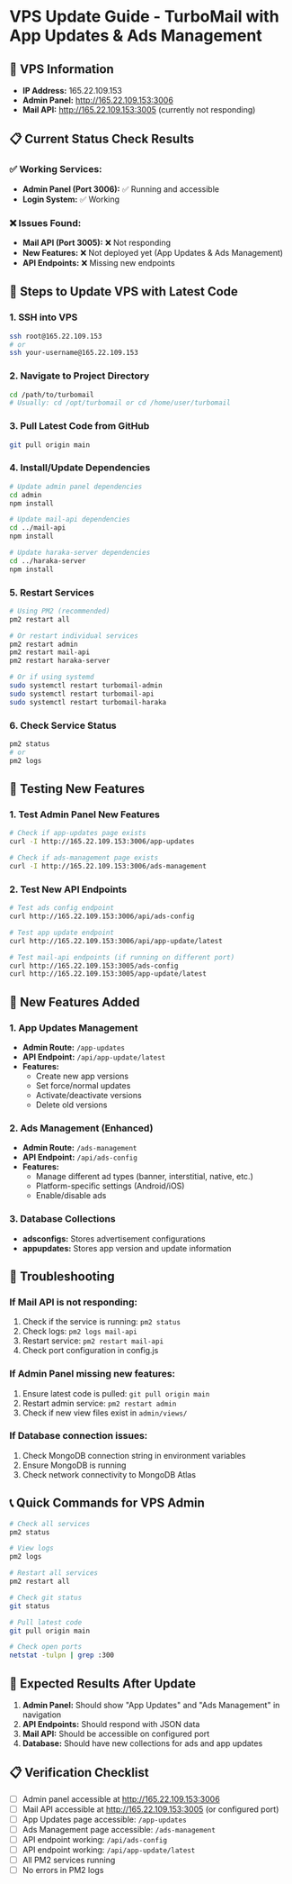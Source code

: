 # VPS Update Guide - TurboMail with App Updates & Ads Management

## 🚀 VPS Information
- **IP Address:** 165.22.109.153
- **Admin Panel:** http://165.22.109.153:3006
- **Mail API:** http://165.22.109.153:3005 (currently not responding)

## 📋 Current Status Check Results

### ✅ Working Services:
- **Admin Panel (Port 3006):** ✅ Running and accessible
- **Login System:** ✅ Working

### ❌ Issues Found:
- **Mail API (Port 3005):** ❌ Not responding
- **New Features:** ❌ Not deployed yet (App Updates & Ads Management)
- **API Endpoints:** ❌ Missing new endpoints

## 🔄 Steps to Update VPS with Latest Code

### 1. SSH into VPS
```bash
ssh root@165.22.109.153
# or
ssh your-username@165.22.109.153
```

### 2. Navigate to Project Directory
```bash
cd /path/to/turbomail
# Usually: cd /opt/turbomail or cd /home/user/turbomail
```

### 3. Pull Latest Code from GitHub
```bash
git pull origin main
```

### 4. Install/Update Dependencies
```bash
# Update admin panel dependencies
cd admin
npm install

# Update mail-api dependencies
cd ../mail-api
npm install

# Update haraka-server dependencies
cd ../haraka-server
npm install
```

### 5. Restart Services
```bash
# Using PM2 (recommended)
pm2 restart all

# Or restart individual services
pm2 restart admin
pm2 restart mail-api
pm2 restart haraka-server

# Or if using systemd
sudo systemctl restart turbomail-admin
sudo systemctl restart turbomail-api
sudo systemctl restart turbomail-haraka
```

### 6. Check Service Status
```bash
pm2 status
# or
pm2 logs
```

## 🧪 Testing New Features

### 1. Test Admin Panel New Features
```bash
# Check if app-updates page exists
curl -I http://165.22.109.153:3006/app-updates

# Check if ads-management page exists  
curl -I http://165.22.109.153:3006/ads-management
```

### 2. Test New API Endpoints
```bash
# Test ads config endpoint
curl http://165.22.109.153:3006/api/ads-config

# Test app update endpoint
curl http://165.22.109.153:3006/api/app-update/latest

# Test mail-api endpoints (if running on different port)
curl http://165.22.109.153:3005/ads-config
curl http://165.22.109.153:3005/app-update/latest
```

## 📱 New Features Added

### 1. App Updates Management
- **Admin Route:** `/app-updates`
- **API Endpoint:** `/api/app-update/latest`
- **Features:**
  - Create new app versions
  - Set force/normal updates
  - Activate/deactivate versions
  - Delete old versions

### 2. Ads Management (Enhanced)
- **Admin Route:** `/ads-management` 
- **API Endpoint:** `/api/ads-config`
- **Features:**
  - Manage different ad types (banner, interstitial, native, etc.)
  - Platform-specific settings (Android/iOS)
  - Enable/disable ads

### 3. Database Collections
- **adsconfigs:** Stores advertisement configurations
- **appupdates:** Stores app version and update information

## 🔧 Troubleshooting

### If Mail API is not responding:
1. Check if the service is running: `pm2 status`
2. Check logs: `pm2 logs mail-api`
3. Restart service: `pm2 restart mail-api`
4. Check port configuration in config.js

### If Admin Panel missing new features:
1. Ensure latest code is pulled: `git pull origin main`
2. Restart admin service: `pm2 restart admin`
3. Check if new view files exist in `admin/views/`

### If Database connection issues:
1. Check MongoDB connection string in environment variables
2. Ensure MongoDB is running
3. Check network connectivity to MongoDB Atlas

## 📞 Quick Commands for VPS Admin

```bash
# Check all services
pm2 status

# View logs
pm2 logs

# Restart all services
pm2 restart all

# Check git status
git status

# Pull latest code
git pull origin main

# Check open ports
netstat -tulpn | grep :300
```

## 🎯 Expected Results After Update

1. **Admin Panel:** Should show "App Updates" and "Ads Management" in navigation
2. **API Endpoints:** Should respond with JSON data
3. **Mail API:** Should be accessible on configured port
4. **Database:** Should have new collections for ads and app updates

## 📋 Verification Checklist

- [ ] Admin panel accessible at http://165.22.109.153:3006
- [ ] Mail API accessible at http://165.22.109.153:3005 (or configured port)
- [ ] App Updates page accessible: `/app-updates`
- [ ] Ads Management page accessible: `/ads-management`
- [ ] API endpoint working: `/api/ads-config`
- [ ] API endpoint working: `/api/app-update/latest`
- [ ] All PM2 services running
- [ ] No errors in PM2 logs
